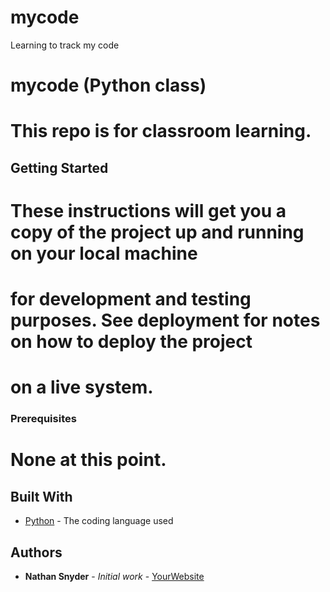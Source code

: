 # mycode
Learning to track my code
# mycode (Python class)

# This repo is for classroom learning.

## Getting Started

# These instructions will get you a copy of the project up and running on your local machine
# for development and testing purposes. See deployment for notes on how to deploy the project
# on a live system.

### Prerequisites

# None at this point.

## Built With

* [Python](https://www.python.org/) - The coding language used

## Authors

* **Nathan Snyder** - *Initial work* - [YourWebsite](https://example.com/)
